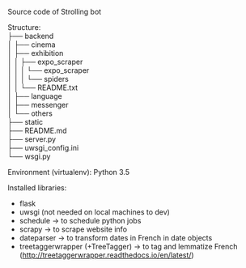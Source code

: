 Source code of Strolling bot

Structure:   
├── backend   
│   ├── cinema  
│   ├── exhibition  
│   │   ├── expo_scraper  
│   │   │   └── expo_scraper  
│   │   │       └── spiders  
│   │   └── README.txt  
│   ├── language   
│   ├── messenger   
│   └── others  
├── static   
├── README.md                   
├── server.py                 
├── uwsgi_config.ini                  
└── wsgi.py             

Environment (virtualenv): Python 3.5  

Installed libraries:  
- flask   
- uwsgi (not needed on local machines to dev)  
- schedule -> to schedule python jobs  
- scrapy -> to scrape website info  
- dateparser -> to transform dates in French in date objects  
- treetaggerwrapper (+TreeTagger) -> to tag and lemmatize French   (http://treetaggerwrapper.readthedocs.io/en/latest/)   

